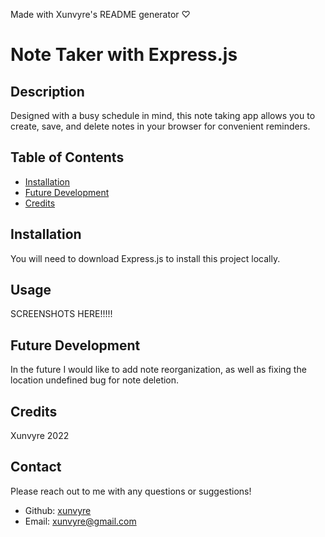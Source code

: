 Made with Xunvyre's README generator ♡
# Note Taker with Express.js
## Description
Designed with a busy schedule in mind, this note taking app allows you to create, save, and delete notes in your browser for convenient reminders.
## Table of Contents
* [Installation](https://github.com/xunvyre/note-taker#installation)
* [Future Development](https://github.com/xunvyre/note-taker#future-development)
* [Credits](https://github.com/xunvyre/note-taker#credits)
## Installation
You will need to download Express.js to install this project locally.
## Usage
SCREENSHOTS HERE!!!!!
## Future Development
In the future I would like to add note reorganization, as well as fixing the location undefined bug for note deletion.
## Credits
Xunvyre 2022
## Contact
Please reach out to me with any questions or suggestions!
* Github: [xunvyre](https://github.com/xunvyre/)
* Email: xunvyre@gmail.com
